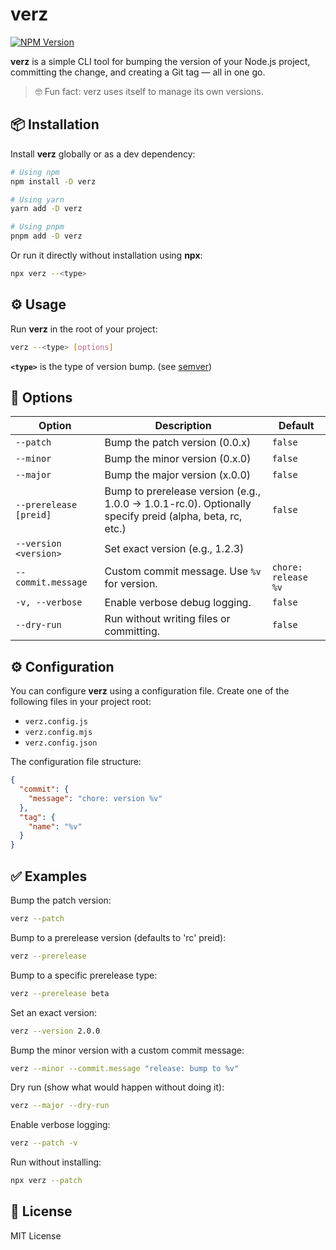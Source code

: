 # verz
[![NPM Version](https://img.shields.io/npm/v/verz)](https://www.npmjs.com/package/verz)

**verz** is a simple CLI tool for bumping the version of your Node.js project, committing the change, and creating a Git tag — all in one go.

> 🤓 Fun fact: verz uses itself to manage its own versions.

## 📦 Installation

Install **verz** globally or as a dev dependency:

```bash
# Using npm
npm install -D verz

# Using yarn
yarn add -D verz

# Using pnpm
pnpm add -D verz
```

Or run it directly without installation using **npx**:

```bash
npx verz --<type>
```

## ⚙️ Usage

Run **verz** in the root of your project:

```bash
verz --<type> [options]
```

**`<type>`** is the type of version bump. (see [semver](https://www.npmjs.com/package/semver))

## 📑 Options

| Option             | Description                                                                 | Default             |
|--------------------| --------------------------------------------------------------------------- |---------------------|
| `--patch`          | Bump the patch version (0.0.x)                                              | `false`             |
| `--minor`          | Bump the minor version (0.x.0)                                              | `false`             |
| `--major`          | Bump the major version (x.0.0)                                              | `false`             |
| `--prerelease [preid]` | Bump to prerelease version (e.g., 1.0.0 -> 1.0.1-rc.0). Optionally specify preid (alpha, beta, rc, etc.) | `false` |
| `--version <version>`  | Set exact version (e.g., 1.2.3)                                         |                     |
| `--commit.message` | Custom commit message. Use `%v` for version.                                | `chore: release %v` |
| `-v, --verbose`    | Enable verbose debug logging.                                               | `false`             |
| `--dry-run`        | Run without writing files or committing.                                    | `false`             |

## ⚙️ Configuration

You can configure **verz** using a configuration file. Create one of the following files in your project root:

- `verz.config.js`
- `verz.config.mjs`
- `verz.config.json`

The configuration file structure:
```json
{
  "commit": {
    "message": "chore: version %v"
  },
  "tag": {
    "name": "%v"
  }
}
```

## ✅ Examples

Bump the patch version:

```bash
verz --patch
```

Bump to a prerelease version (defaults to 'rc' preid):

```bash
verz --prerelease
```

Bump to a specific prerelease type:

```bash
verz --prerelease beta
```

Set an exact version:

```bash
verz --version 2.0.0
```

Bump the minor version with a custom commit message:

```bash
verz --minor --commit.message "release: bump to %v"
```

Dry run (show what would happen without doing it):

```bash
verz --major --dry-run
```

Enable verbose logging:

```bash
verz --patch -v
```

Run without installing:

```bash
npx verz --patch
```

## 📝 License

MIT License

